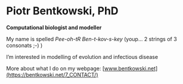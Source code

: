 # Piotr Bentkowski, PhD
**Computational biologist and modeller** 

My name is spelled *Pee-oh-tR  Ben-t-kov-s-key*  (youp... 2 strings of 3 consonats ;-) ) 

I’m interested in modelling of evolution and infectious disease

More about what I do on my webpage: [www.bentkowski.net](https://bentkowski.net/7_CONTACT/)




<!---
pbentkowski/pbentkowski is a ✨ special ✨ repository because its `README.md` (this file) appears on your GitHub profile.
You can click the Preview link to take a look at your changes.
--->
